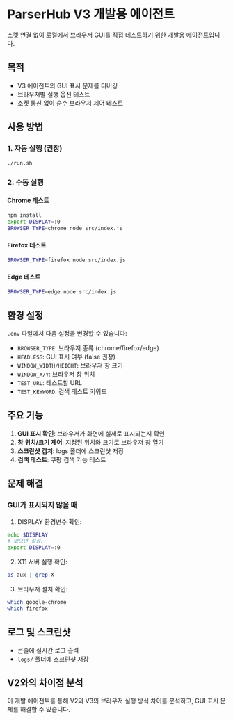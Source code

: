 # ParserHub V3 개발용 에이전트

소켓 연결 없이 로컬에서 브라우저 GUI를 직접 테스트하기 위한 개발용 에이전트입니다.

## 목적

- V3 에이전트의 GUI 표시 문제를 디버깅
- 브라우저별 실행 옵션 테스트
- 소켓 통신 없이 순수 브라우저 제어 테스트

## 사용 방법

### 1. 자동 실행 (권장)
```bash
./run.sh
```

### 2. 수동 실행

#### Chrome 테스트
```bash
npm install
export DISPLAY=:0
BROWSER_TYPE=chrome node src/index.js
```

#### Firefox 테스트
```bash
BROWSER_TYPE=firefox node src/index.js
```

#### Edge 테스트
```bash
BROWSER_TYPE=edge node src/index.js
```

## 환경 설정

`.env` 파일에서 다음 설정을 변경할 수 있습니다:

- `BROWSER_TYPE`: 브라우저 종류 (chrome/firefox/edge)
- `HEADLESS`: GUI 표시 여부 (false 권장)
- `WINDOW_WIDTH/HEIGHT`: 브라우저 창 크기
- `WINDOW_X/Y`: 브라우저 창 위치
- `TEST_URL`: 테스트할 URL
- `TEST_KEYWORD`: 검색 테스트 키워드

## 주요 기능

1. **GUI 표시 확인**: 브라우저가 화면에 실제로 표시되는지 확인
2. **창 위치/크기 제어**: 지정된 위치와 크기로 브라우저 창 열기
3. **스크린샷 캡처**: logs 폴더에 스크린샷 저장
4. **검색 테스트**: 쿠팡 검색 기능 테스트

## 문제 해결

### GUI가 표시되지 않을 때

1. DISPLAY 환경변수 확인:
```bash
echo $DISPLAY
# 없으면 설정:
export DISPLAY=:0
```

2. X11 서버 실행 확인:
```bash
ps aux | grep X
```

3. 브라우저 설치 확인:
```bash
which google-chrome
which firefox
```

## 로그 및 스크린샷

- 콘솔에 실시간 로그 출력
- `logs/` 폴더에 스크린샷 저장

## V2와의 차이점 분석

이 개발 에이전트를 통해 V2와 V3의 브라우저 실행 방식 차이를 분석하고, GUI 표시 문제를 해결할 수 있습니다.